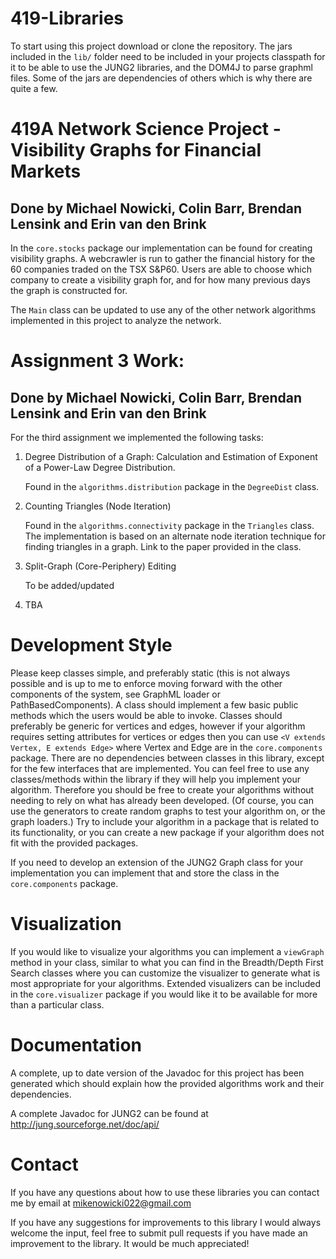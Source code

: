 # 419-Libraries

To start using this project download or clone the repository. The jars included in the `lib/` folder need
to be included in your projects classpath for it to be able to use the JUNG2 libraries, and the DOM4J to
parse graphml files. Some of the jars are dependencies of others which is why there are quite a few.

# 419A Network Science Project - Visibility Graphs for Financial Markets
## Done by Michael Nowicki, Colin Barr, Brendan Lensink and Erin van den Brink

In the `core.stocks` package our implementation can be found for creating visibility graphs. A webcrawler
is run to gather the financial history for the 60 companies traded on the TSX S&P60. Users are able to choose
which company to create a visibility graph for, and for how many previous days the graph is constructed for.

The `Main` class can be updated to use any of the other network algorithms implemented in this project
to analyze the network.

# Assignment 3 Work:
## Done by Michael Nowicki, Colin Barr, Brendan Lensink and Erin van den Brink

For the third assignment we implemented the following tasks:

1. Degree Distribution of a Graph: Calculation and Estimation of Exponent of a Power-Law Degree Distribution.

    Found in the `algorithms.distribution` package in the `DegreeDist` class.

2. Counting Triangles (Node Iteration)

    Found in the `algorithms.connectivity` package in the `Triangles` class. The implementation is based on an
    alternate node iteration technique for finding triangles in a graph. Link to the paper provided in the class.

3. Split-Graph (Core-Periphery) Editing

    To be added/updated

4. TBA

# Development Style

Please keep classes simple, and preferably static (this is not always possible and is up to me to enforce moving
forward with the other components of the system, see GraphML loader or PathBasedComponents). A class should 
implement a few basic public methods which the users would be able to invoke. Classes should preferably be generic 
for vertices and edges, however if your algorithm requires setting attributes for vertices or edges then you can use
`<V extends Vertex, E extends Edge>` where Vertex and Edge are in the `core.components` package. There
are no dependencies between classes in this library, except for the few interfaces that are implemented.
You can feel free to use any classes/methods within the library if they will help you implement your algorithm.
Therefore you should be free to create your algorithms without needing to rely on what has already been
developed. (Of course, you can use the generators to create random graphs to test your algorithm on, or
the graph loaders.) Try to include your algorithm in a package that is related to its functionality, or
you can create a new package if your algorithm does not fit with the provided packages.

If you need to develop an extension of the JUNG2 Graph class for your implementation you can implement
that and store the class in the `core.components` package.

# Visualization

If you would like to visualize your algorithms you can implement a `viewGraph` method in your class, similar
to what you can find in the Breadth/Depth First Search classes where you can customize the visualizer to
generate what is most appropriate for your algorithms. Extended visualizers can be included in the `core.visualizer`
package if you would like it to be available for more than a particular class.

# Documentation

A complete, up to date version of the Javadoc for this project has been generated which should explain
how the provided algorithms work and their dependencies.

A complete Javadoc for JUNG2 can be found at http://jung.sourceforge.net/doc/api/

# Contact

If you have any questions about how to use these libraries you can contact me by email at
mikenowicki022@gmail.com

If you have any suggestions for improvements to this library I would always welcome the input, feel free to
submit pull requests if you have made an improvement to the library. It would be much appreciated!